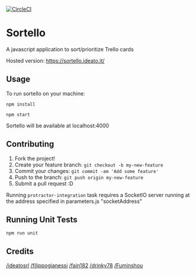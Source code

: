 [![CircleCI](https://circleci.com/gh/mazzcris/sortello.svg?style=shield)](https://circleci.com/gh/mazzcris/sortello)

# Sortello
A javascript application to sort/prioritize Trello cards

Hosted version: https://sortello.ideato.it/

## Usage

To run sortello on your machine:

`npm install`

`npm start`

Sortello will be available at localhost:4000

## Contributing

1. Fork the project!
2. Create your feature branch: `git checkout -b my-new-feature`
3. Commit your changes: `git commit -am 'Add some feature'`
4. Push to the branch: `git push origin my-new-feature`
5. Submit a pull request :D

Running `protractor-integration` task requires a SocketIO server running at the address specified in parameters.js "socketAddress"

## Running Unit Tests

`npm run unit`

## Credits

[/ideatosrl](https://github.com/ideatosrl)
[/filippogianessi](https://github.com/filippogianessi)
[/fain182](https://github.com/fain182)
[/drinky78](https://github.com/drinky78)
[/Fuminshou](https://github.com/Fuminshou)

<!--
## History

TODO: Write history



## License

TODO: Write license
-->
